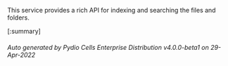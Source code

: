 






This service provides a rich API for indexing and searching the files and folders.

[:summary]

###### Auto generated by Pydio Cells Enterprise Distribution v4.0.0-beta1 on 29-Apr-2022
